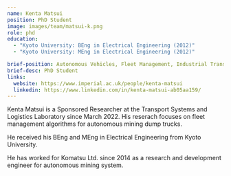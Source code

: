 ```yaml
---
name: Kenta Matsui
position: PhD Student
image: images/team/matsui-k.png
role: phd
education: 
  - "Kyoto University: BEng in Electrical Engineering (2012)"
  - "Kyoto University: MEng in Electrical Engineering (2012)"

brief-position: Autonomous Vehicles, Fleet Management, Industrial Transport
brief-desc: PhD Student
links:
  website: https://www.imperial.ac.uk/people/kenta-matsui
  linkedin: https://www.linkedin.com/in/kenta-matsui-ab05aa159/
---
```


Kenta Matsui is a Sponsored Researcher at the Transport Systems and Logistics Laboratory since March 2022. His reserach focuses on fleet management algorithms for autonomous mining dump trucks.

He received his BEng and MEng in Electrical Engineering from Kyoto University.

He has worked for Komatsu Ltd. since 2014 as a research and development engineer for autonomous mining system.